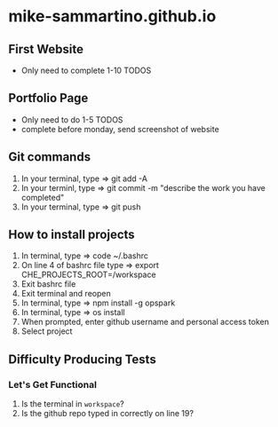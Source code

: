 # mike-sammartino.github.io

## First Website
- Only need to complete 1-10 TODOS

## Portfolio Page
- Only need to do 1-5 TODOS
- complete before monday, send screenshot of website

## Git commands
1) In your terminal, type => git add -A
2) In your terminl, type => git commit -m "describe the work you have completed"
3) In your terminal, type => git push

## How to install projects
1) In terminal, type => code ~/.bashrc
2) On line 4 of bashrc file type => export CHE_PROJECTS_ROOT=/workspace
3) Exit bashrc file
4) Exit terminal and reopen
5) In terminal, type => npm install -g opspark
6) In terminal, type => os install
7) When prompted, enter github username and personal access token
8) Select project

## Difficulty Producing Tests
### Let's Get Functional
1) Is the terminal in `workspace`?
2) Is the github repo typed in correctly on line 19?
